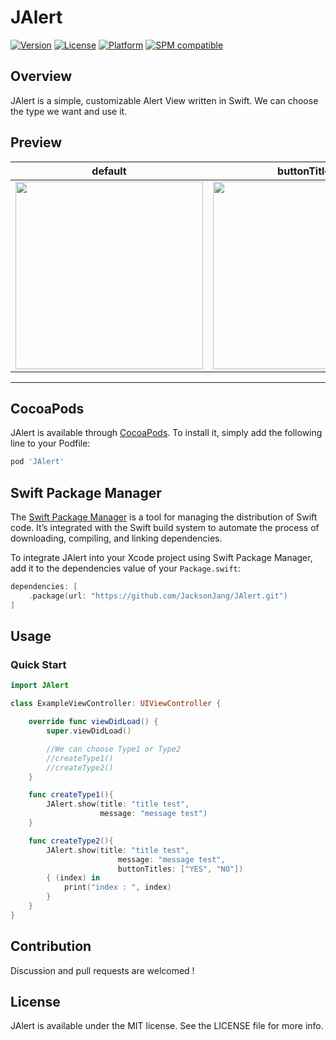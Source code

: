 # JAlert

[![Version](https://img.shields.io/cocoapods/v/JAlert.svg?style=flat)](https://cocoapods.org/pods/JAlert)
[![License](https://img.shields.io/cocoapods/l/JAlert.svg?style=flat)](https://cocoapods.org/pods/JAlert)
[![Platform](https://img.shields.io/cocoapods/p/JAlert.svg?style=flat)](https://cocoapods.org/pods/JAlert)
[![SPM compatible](https://img.shields.io/badge/SPM-compatible-FF9966.svg?style=plastic)](https://swift.org/package-manager/)

## Overview

JAlert is a simple, customizable Alert View written in Swift.
We can choose the type we want and use it.

## Preview
| default | buttonTitles |
|---|---|
| <img src="https://gist.githubusercontent.com/JacksonJang/050927a21f291ad4d65cac0e2df4b4c9/raw/0fa232e39f8eceaf13e261519a5ad55df5d0e1e4/JAlert1.png"  width="300"> | <img src="https://gist.githubusercontent.com/JacksonJang/050927a21f291ad4d65cac0e2df4b4c9/raw/0fa232e39f8eceaf13e261519a5ad55df5d0e1e4/JAlert2.png"  width="300" > 

---
## CocoaPods

JAlert is available through [CocoaPods](https://cocoapods.org). To install
it, simply add the following line to your Podfile:

```ruby
pod 'JAlert'
```

## Swift Package Manager

The [Swift Package Manager](https://swift.org/package-manager/) is a tool for managing the distribution of Swift code. It’s integrated with the Swift build system to automate the process of downloading, compiling, and linking dependencies.

To integrate JAlert into your Xcode project using Swift Package Manager, add it to the dependencies value of your `Package.swift`:

```swift
dependencies: [
    .package(url: "https://github.com/JacksonJang/JAlert.git")
]
```

## Usage
### Quick Start

```swift
import JAlert

class ExampleViewController: UIViewController {

    override func viewDidLoad() {
        super.viewDidLoad()

        //We can choose Type1 or Type2
        //createType1()
        //createType2()
    }

    func createType1(){
        JAlert.show(title: "title test",
                    message: "message test")
    }

    func createType2(){
        JAlert.show(title: "title test",
                        message: "message test",
                        buttonTitles: ["YES", "NO"]) 
        { (index) in
            print("index : ", index)
        }
    }
}
```

## Contribution

Discussion and pull requests are welcomed !

## License

JAlert is available under the MIT license. See the LICENSE file for more info.



